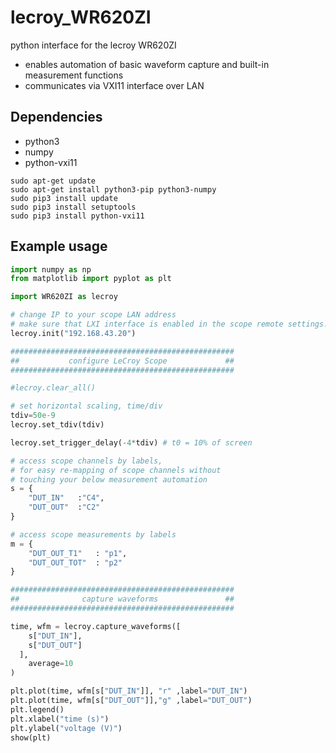# lecroy_WR620ZI
python interface for the lecroy WR620ZI

- enables automation of basic waveform capture and built-in measurement functions
- communicates via VXI11 interface over LAN


## Dependencies
- python3
- numpy
- python-vxi11


```
sudo apt-get update
sudo apt-get install python3-pip python3-numpy
sudo pip3 install update
sudo pip3 install setuptools
sudo pip3 install python-vxi11
```

## Example usage


```python
import numpy as np
from matplotlib import pyplot as plt

import WR620ZI as lecroy

# change IP to your scope LAN address
# make sure that LXI interface is enabled in the scope remote settings!
lecroy.init("192.168.43.20")

##################################################
##           configure LeCroy Scope             ##
##################################################

#lecroy.clear_all()

# set horizontal scaling, time/div
tdiv=50e-9
lecroy.set_tdiv(tdiv)

lecroy.set_trigger_delay(-4*tdiv) # t0 = 10% of screen

# access scope channels by labels,
# for easy re-mapping of scope channels without
# touching your below measurement automation
s = {
    "DUT_IN"   :"C4", 
    "DUT_OUT"  :"C2"  
}

# access scope measurements by labels
m = {
    "DUT_OUT_T1"   : "p1",
    "DUT_OUT_TOT"  : "p2"
}

##################################################
##              capture waveforms               ##
##################################################

time, wfm = lecroy.capture_waveforms([
    s["DUT_IN"],
    s["DUT_OUT"]
  ],
    average=10
)

plt.plot(time, wfm[s["DUT_IN"]], "r" ,label="DUT_IN")
plt.plot(time, wfm[s["DUT_OUT"]],"g" ,label="DUT_OUT")
plt.legend()
plt.xlabel("time (s)")
plt.ylabel("voltage (V)")
show(plt)


```

